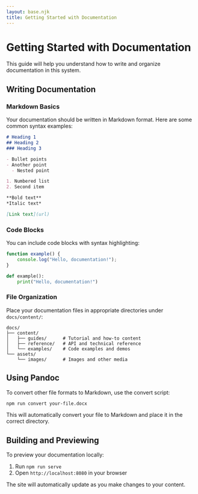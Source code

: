 ```yaml
---
layout: base.njk
title: Getting Started with Documentation
---
```


# Getting Started with Documentation

This guide will help you understand how to write and organize documentation in this system.

## Writing Documentation

### Markdown Basics

Your documentation should be written in Markdown format. Here are some common syntax examples:

```markdown
# Heading 1
## Heading 2
### Heading 3

- Bullet points
- Another point
  - Nested point

1. Numbered list
2. Second item

**Bold text**
*Italic text*

[Link text](url)
```

### Code Blocks

You can include code blocks with syntax highlighting:

```javascript
function example() {
    console.log("Hello, documentation!");
}
```

```python
def example():
    print("Hello, documentation!")
```

### File Organization

Place your documentation files in appropriate directories under `docs/content/`:

```
docs/
├── content/
│   ├── guides/      # Tutorial and how-to content
│   ├── reference/   # API and technical reference
│   └── examples/    # Code examples and demos
└── assets/
    └── images/      # Images and other media
```

## Using Pandoc

To convert other file formats to Markdown, use the convert script:

```bash
npm run convert your-file.docx
```

This will automatically convert your file to Markdown and place it in the correct directory.

## Building and Previewing

To preview your documentation locally:

1. Run `npm run serve`
2. Open `http://localhost:8080` in your browser

The site will automatically update as you make changes to your content.